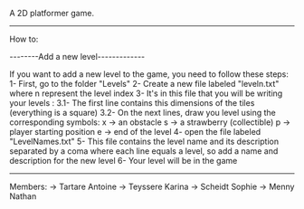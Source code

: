 A 2D platformer game.

------------------------------
How to:

--------Add a new level-------------

If you want to add a new level to the game, you need to follow these steps:
    1- First, go to the folder "Levels"
    2- Create a new file labeled "leveln.txt" where n represent the level index
    3- It's in this file that you will be writing your levels : 
        3.1- The first line contains this dimensions of the tiles (everything is a square)
        3.2- On the next lines, draw you level using the corresponding symbols:
            x -> an obstacle
            s -> a strawberry (collectible)
            p -> player starting position
            e -> end of the level
    4- open the file labeled "LevelNames.txt"
    5- This file contains the level name and its description separated by a coma where each line equals a level, so add a name and description for the new level
    6- Your level will be in the game
    
--------------------------
Members:
-> Tartare Antoine
-> Teyssere Karina
-> Scheidt Sophie
-> Menny Nathan